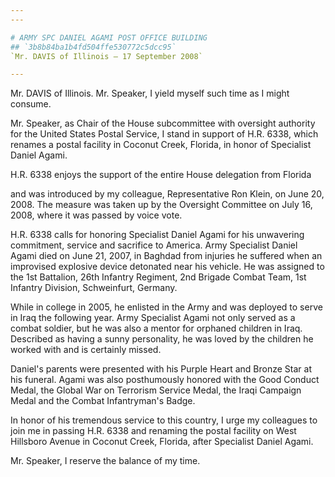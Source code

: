 ```yaml
---
---

# ARMY SPC DANIEL AGAMI POST OFFICE BUILDING
## `3b8b84ba1b4fd504ffe530772c5dcc95`
`Mr. DAVIS of Illinois — 17 September 2008`

---
```



Mr. DAVIS of Illinois. Mr. Speaker, I yield myself such time as I 
might consume.

Mr. Speaker, as Chair of the House subcommittee with oversight 
authority for the United States Postal Service, I stand in support of 
H.R. 6338, which renames a postal facility in Coconut Creek, Florida, 
in honor of Specialist Daniel Agami.

H.R. 6338 enjoys the support of the entire House delegation from 
Florida


and was introduced by my colleague, Representative Ron Klein, on June 
20, 2008. The measure was taken up by the Oversight Committee on July 
16, 2008, where it was passed by voice vote.

H.R. 6338 calls for honoring Specialist Daniel Agami for his 
unwavering commitment, service and sacrifice to America. Army 
Specialist Daniel Agami died on June 21, 2007, in Baghdad from injuries 
he suffered when an improvised explosive device detonated near his 
vehicle. He was assigned to the 1st Battalion, 26th Infantry Regiment, 
2nd Brigade Combat Team, 1st Infantry Division, Schweinfurt, Germany.

While in college in 2005, he enlisted in the Army and was deployed to 
serve in Iraq the following year. Army Specialist Agami not only served 
as a combat soldier, but he was also a mentor for orphaned children in 
Iraq. Described as having a sunny personality, he was loved by the 
children he worked with and is certainly missed.

Daniel's parents were presented with his Purple Heart and Bronze Star 
at his funeral. Agami was also posthumously honored with the Good 
Conduct Medal, the Global War on Terrorism Service Medal, the Iraqi 
Campaign Medal and the Combat Infantryman's Badge.

In honor of his tremendous service to this country, I urge my 
colleagues to join me in passing H.R. 6338 and renaming the postal 
facility on West Hillsboro Avenue in Coconut Creek, Florida, after 
Specialist Daniel Agami.

Mr. Speaker, I reserve the balance of my time.